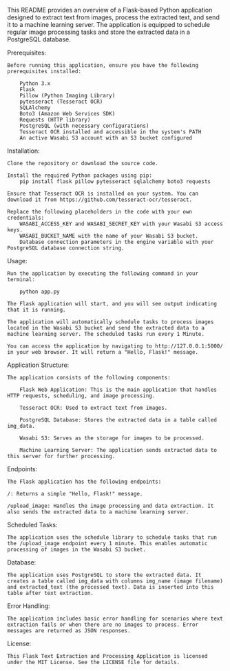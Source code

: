 This README provides an overview of a Flask-based Python application designed to extract text from images, process the extracted text, and send it to a machine learning server. The application is equipped to schedule regular image processing tasks and store the extracted data in a PostgreSQL database.

Prerequisites:
    
    Before running this application, ensure you have the following prerequisites installed:
        
        Python 3.x
        Flask
        Pillow (Python Imaging Library)
        pytesseract (Tesseract OCR)
        SQLAlchemy
        Boto3 (Amazon Web Services SDK)
        Requests (HTTP library)
        PostgreSQL (with necessary configurations)
        Tesseract OCR installed and accessible in the system's PATH
        An active Wasabi S3 account with an S3 bucket configured

Installation:
    
    Clone the repository or download the source code.
    
    Install the required Python packages using pip:
        pip install flask pillow pytesseract sqlalchemy boto3 requests
    
    Ensure that Tesseract OCR is installed on your system. You can download it from https://github.com/tesseract-ocr/tesseract.

    Replace the following placeholders in the code with your own credentials:
        WASABI_ACCESS_KEY and WASABI_SECRET_KEY with your Wasabi S3 access keys.
        WASABI_BUCKET_NAME with the name of your Wasabi S3 bucket.
        Database connection parameters in the engine variable with your PostgreSQL database connection string.

Usage:

    Run the application by executing the following command in your terminal:

        python app.py
    
    The Flask application will start, and you will see output indicating that it is running.

    The application will automatically schedule tasks to process images located in the Wasabi S3 bucket and send the extracted data to a machine learning server. The scheduled tasks run every 1 Minute.

    You can access the application by navigating to http://127.0.0.1:5000/ in your web browser. It will return a "Hello, Flask!" message.

Application Structure:

    The application consists of the following components:

        Flask Web Application: This is the main application that handles HTTP requests, scheduling, and image processing.

        Tesseract OCR: Used to extract text from images.

        PostgreSQL Database: Stores the extracted data in a table called img_data.

        Wasabi S3: Serves as the storage for images to be processed.

        Machine Learning Server: The application sends extracted data to this server for further processing.

Endpoints:

    The Flask application has the following endpoints:

    /: Returns a simple "Hello, Flask!" message.

    /upload_image: Handles the image processing and data extraction. It also sends the extracted data to a machine learning server.

Scheduled Tasks:

    The application uses the schedule library to schedule tasks that run the /upload_image endpoint every 1 minute. This enables automatic processing of images in the Wasabi S3 bucket.

Database:

    The application uses PostgreSQL to store the extracted data. It creates a table called img_data with columns img_name (image filename) and extracted_text (the processed text). Data is inserted into this table after text extraction.

Error Handling:

    The application includes basic error handling for scenarios where text extraction fails or when there are no images to process. Error messages are returned as JSON responses.

License:

    This Flask Text Extraction and Processing Application is licensed under the MIT License. See the LICENSE file for details.